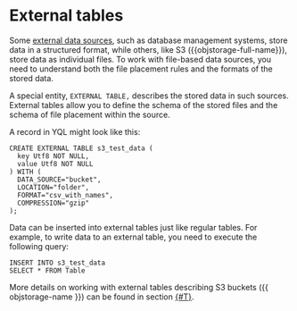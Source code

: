 # External tables

Some [external data sources](external_data_source.md), such as database management systems, store data in a structured format, while others, like S3 ({{objstorage-full-name}}), store data as individual files. To work with file-based data sources, you need to understand both the file placement rules and the formats of the stored data.

A special entity, `EXTERNAL TABLE,` describes the stored data in such sources. External tables allow you to define the schema of the stored files and the schema of file placement within the source.

A record in YQL might look like this:

```yql
CREATE EXTERNAL TABLE s3_test_data (
  key Utf8 NOT NULL,
  value Utf8 NOT NULL
) WITH (
  DATA_SOURCE="bucket",
  LOCATION="folder",
  FORMAT="csv_with_names",
  COMPRESSION="gzip"
);
```

Data can be inserted into external tables just like regular tables. For example, to write data to an external table, you need to execute the following query:

```yql
INSERT INTO s3_test_data
SELECT * FROM Table
```

More details on working with external tables describing S3 buckets ({{ objstorage-name }}) can be found in section [{#T}](../federated_query/s3/external_table.md).
